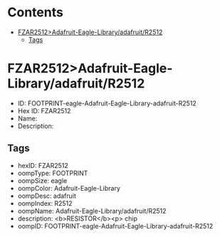 



Contents
========

* [FZAR2512>Adafruit-Eagle-Library/adafruit/R2512](#fzar2512adafruit-eagle-libraryadafruitr2512)
	* [Tags](#tags)

# FZAR2512>Adafruit-Eagle-Library/adafruit/R2512

- ID: FOOTPRINT-eagle-Adafruit-Eagle-Library-adafruit-R2512
- Hex ID: FZAR2512
- Name: 
- Description: 

## Tags

- hexID: FZAR2512
- oompType: FOOTPRINT
- oompSize: eagle
- oompColor: Adafruit-Eagle-Library
- oompDesc: adafruit
- oompIndex: R2512
- oompName: Adafruit-Eagle-Library/adafruit/R2512
- description: &lt;b&gt;RESISTOR&lt;/b&gt;&lt;p&gt;
chip
- oompID: FOOTPRINT-eagle-Adafruit-Eagle-Library-adafruit-R2512
